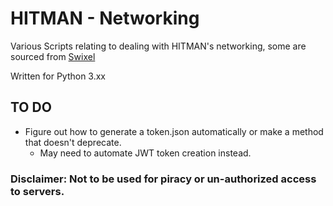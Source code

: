 # HITMAN - Networking
Various Scripts relating to dealing with HITMAN's networking, some are sourced from [Swixel](github.com/awstanley)

Written for Python 3.xx

## TO DO

* Figure out how to generate a token.json automatically or make a method that doesn't deprecate.
    * May need to automate JWT token creation instead.

### Disclaimer: Not to be used for piracy or un-authorized access to servers.
